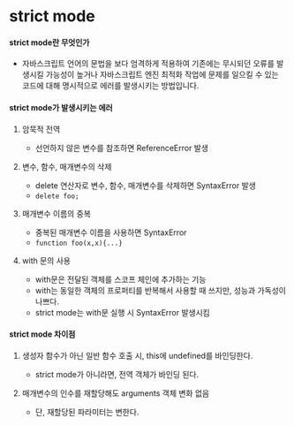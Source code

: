 
# strict mode

#### strict mode란 무엇인가
  - 자바스크립트 언어의 문법을 보다 엄격하게 적용하여 기존에는 무시되던 오류를 발생시킬 가능성이 높거나 자바스크립트 엔진 최적화 작업에 문제를 일으킬 수 있는 코드에 대해 명시적으로 에러를 발생시키는 방법입니다.
  

#### strict mode가 발생시키는 에러 
  1. 암묵적 전역
      - 선언하지 않은 변수를 참조하면 ReferenceError 발생
  
  2. 변수, 함수, 매개변수의 삭제
      - delete 연산자로 변수, 함수, 매개변수를 삭제하면 SyntaxError 발생
      - `delete foo;`
  
  3. 매개변수 이름의 중복
      - 중복된 매개변수 이름을 사용하면 SyntaxError
      - `function foo(x,x){...}`
  
  4. with 문의 사용
      - with문은 전달된 객체를 스코프 체인에 추가하는 기능
      - with는 동일한 객체의 프로퍼티를 반복해서 사용할 때 쓰지만, 성능과 가독성이 나쁘다.
      - strict mode는 with문 실행 시 SyntaxError 발생시킴
  

#### strict mode 차이점
  1. 생성자 함수가 아닌 일반 함수 호출 시, this에 undefined를 바인딩한다.
      - strict mode가 아니라면, 전역 객체가 바인딩 된다.

  2. 매개변수의 인수를 재할당해도 arguments 객체 변화 없음
      - 단, 재할당된 파라미터는 변한다.

  

